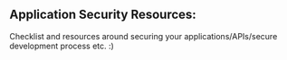## Application Security Resources:
Checklist and resources around securing your applications/APIs/secure development process etc. :)
